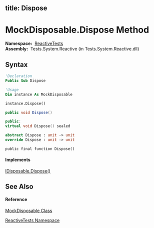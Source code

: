title: Dispose
---
# MockDisposable.Dispose Method

**Namespace:**  [ReactiveTests](ReactiveTests/ReactiveTests)  
**Assembly:**  Tests.System.Reactive (in Tests.System.Reactive.dll)

## Syntax

```vb
'Declaration
Public Sub Dispose
```

```vb
'Usage
Dim instance As MockDisposable

instance.Dispose()
```

```csharp
public void Dispose()
```

```c++
public:
virtual void Dispose() sealed
```

```fsharp
abstract Dispose : unit -> unit 
override Dispose : unit -> unit 
```

```jscript
public final function Dispose()
```

#### Implements

[IDisposable.Dispose()](https://msdn.microsoft.com/en-us/library/es4s3w1d)

## See Also

#### Reference

[MockDisposable Class](MockDisposable/MockDisposable)

[ReactiveTests Namespace](ReactiveTests/ReactiveTests)
